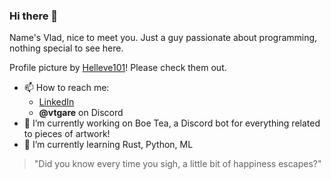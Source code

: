 ### Hi there 👋

Name's Vlad, nice to meet you. Just a guy passionate about programming, nothing special to see here.

Profile picture by [Helleve101](https://twitter.com/Helleve101)! Please check them out. 

- 📫 How to reach me:
  - [LinkedIn](https://www.linkedin.com/in/vtgare)
  - **@vtgare** on Discord
- 🔭 I’m currently working on Boe Tea, a Discord bot for everything related to pieces of artwork!
- 🌱 I’m currently learning Rust, Python, ML

> "Did you know every time you sigh, a
little bit of happiness escapes?"
